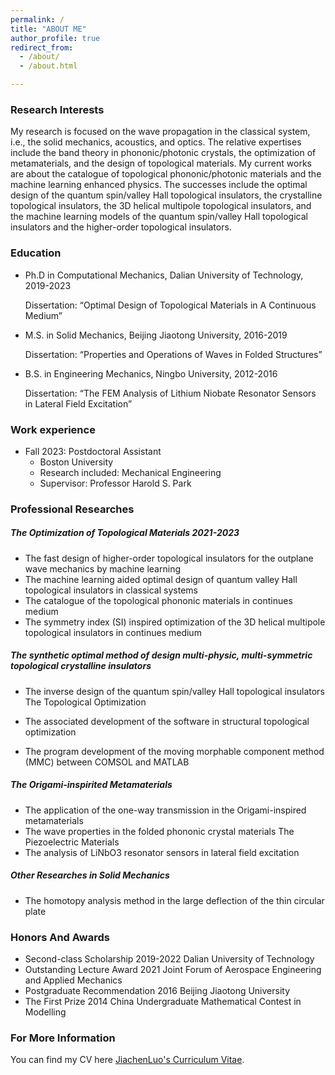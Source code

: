 ```yaml
---
permalink: /
title: "ABOUT ME"
author_profile: true
redirect_from: 
  - /about/
  - /about.html

---
```

### Research Interests

My research is focused on the wave propagation in the classical system, i.e., the solid mechanics, acoustics, and optics. The relative expertises include the band theory in phononic/photonic crystals, the optimization of metamaterials, and the design of topological materials. My current works are about the catalogue of topological phononic/photonic materials and the machine learning enhanced physics. The successes include the optimal design of the quantum spin/valley Hall topological insulators, the crystalline topological insulators, the 3D helical multipole topological insulators, and the machine learning models of the quantum spin/valley Hall topological insulators and the higher-order topological insulators.

### Education

* Ph.D in Computational Mechanics, Dalian University of Technology, 2019-2023

  Dissertation: “Optimal Design of Topological Materials in A Continuous Medium”

* M.S. in Solid Mechanics, Beijing Jiaotong University, 2016-2019

  Dissertation: “Properties and Operations of Waves in Folded Structures”

* B.S. in Engineering Mechanics, Ningbo University, 2012-2016

  Dissertation: “The FEM Analysis of Lithium Niobate Resonator Sensors in Lateral Field Excitation”

### Work experience

* Fall 2023: Postdoctoral Assistant
  * Boston University
  * Research included: Mechanical Engineering
  * Supervisor: Professor Harold S. Park
  
### Professional Researches

##### The Optimization of Topological Materials 2021-2023

* The fast design of higher-order topological insulators for the outplane wave mechanics by machine learning
* The machine learning aided optimal design of quantum valley Hall topological insulators in classical systems
* The catalogue of the topological phononic materials in continues medium
* The symmetry index (SI) inspired optimization of the 3D helical multipole topological insulators in continues medium

##### The synthetic optimal method of design multi-physic, multi-symmetric topological crystalline insulators

* The inverse design of the quantum spin/valley Hall topological insulators
  The Topological Optimization

* The associated development of the software in structural topological optimization

* The program development of the moving morphable component method (MMC) between COMSOL and MATLAB

##### The Origami-inspirited Metamaterials

* The application of the one-way transmission in the Origami-inspired metamaterials
* The wave properties in the folded phononic crystal materials
  The Piezoelectric Materials
* The analysis of LiNbO3 resonator sensors in lateral field excitation

##### Other Researches in Solid Mechanics 

* The homotopy analysis method in the large deflection of the thin circular plate

### Honors And Awards

* Second-class Scholarship 2019-2022
  Dalian University of Technology
* Outstanding Lecture Award 2021
  Joint Forum of Aerospace Engineering and Applied Mechanics
* Postgraduate Recommendation 2016
  Beijing Jiaotong University
* The First Prize 2014
  China Undergraduate Mathematical Contest in Modelling

### For More Information

You can find my CV here [JiachenLuo's Curriculum Vitae](https://jiachenluo.github.io/academicpages.github.io//cv/).
